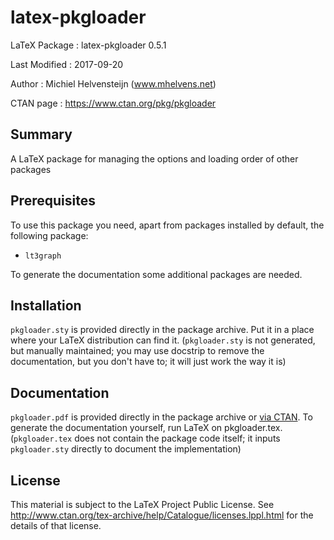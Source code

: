 latex-pkgloader
===============

LaTeX Package : latex-pkgloader 0.5.1

Last Modified : 2017-09-20

Author        : Michiel Helvensteijn  (www.mhelvens.net)

CTAN page     : https://www.ctan.org/pkg/pkgloader


Summary
-------

A LaTeX package for managing the options and loading order of other packages


Prerequisites
-------------

To use this package you need, apart from packages installed by default,
the following package:

*  `lt3graph`

To generate the documentation some additional packages are needed.


Installation
-------------

`pkgloader.sty` is provided directly in the package archive. Put
it in a place where your LaTeX distribution can find it.
(`pkgloader.sty` is not generated, but manually maintained; you
 may use docstrip to remove the documentation, but you don't
 have to; it will just work the way it is)


Documentation
-------------

`pkgloader.pdf` is provided directly in the package archive or [via CTAN](http://mirrors.ctan.org/macros/latex/contrib/pkgloader/pkgloader.pdf).
To generate the documentation yourself, run LaTeX on pkgloader.tex.
(`pkgloader.tex` does not contain the package code itself; it inputs
 `pkgloader.sty` directly to document the implementation)

License
-------

This material is subject to the LaTeX Project Public License. See
http://www.ctan.org/tex-archive/help/Catalogue/licenses.lppl.html 
for the details of that license.
